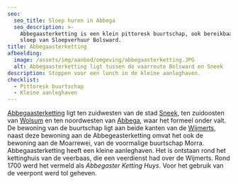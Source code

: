 ```yaml
---
seo:
  seo_title: Sloep huren in Abbega
  seo_description: >-
    Abbegaasterketting is een klein pittoresk buurtschap, ook bereikbaar met een
    sloep van Sloepverhuur Bolsward.
title: Abbegaasterketting
afbeelding:
  image: /assets/img/aanbod/omgeving/abbegaasterketting.JPG
  alt: Abbegaasterketting ligt tussen de vaarroute Bolsward en Sneek
description: Stoppen voor een lunch in de kleine aanleghaven.
checklist:
  - Pittoresk buurtschap
  - Kleine aanleghaven
---
```


<a target="_blank" rel="noopener" href="https://nl.wikipedia.org/wiki/Abbegaasterketting">Abbegaasterketting</a>&nbsp;ligt ten zuidwesten van de stad&nbsp;<a target="_blank" rel="noopener" href="https://nl.wikipedia.org/wiki/Sneek_(stad)">Sneek</a>, ten zuidoosten van&nbsp;<a target="_blank" rel="noopener" href="https://nl.wikipedia.org/wiki/Wolsum">Wolsum</a>&nbsp;en ten noordwesten van&nbsp;<a target="_blank" rel="noopener" href="https://nl.wikipedia.org/wiki/Abbega">Abbega</a>, waar het formeel onder valt. De bewoning van de buurtschap ligt aan beide kanten van de&nbsp;<a target="_blank" rel="noopener" href="https://nl.wikipedia.org/wiki/Wijmerts">Wijmerts</a>, naast deze bewoning aan de Abbegeasterketting omvat het ook de bewoning aan de Moarrewei, van de voormalige buurtschap Morra. Abbegaasterketting heeft een kleine aanleghaven. Het is ontstaan rond het kettinghuis van de veerbaas, die een veerdienst had over de Wijmerts. Rond 1700 werd het vermeld als&nbsp;*Abbegaster Ketting Huys*. Voor het gebruik van de veerpont werd tol geheven.
